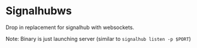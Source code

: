 # Signalhubws

Drop in replacement for signalhub with websockets.

Note: Binary is just launching server (similar to `signalhub listen -p $PORT`)
